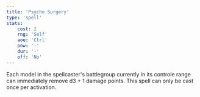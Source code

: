 ```yaml
---
title: 'Psycho Surgery'
type: 'spell'
stats:
    cost: 2
    rng: 'Self'
    aoe: 'Ctrl'
    pow: '-'
    dur: '-'
    off: 'No'
---
```

Each model in the spellcaster's battlegroup currently in its controle range can immediately remove d3 + 1 damage points.
This spell can only be cast once per activation.